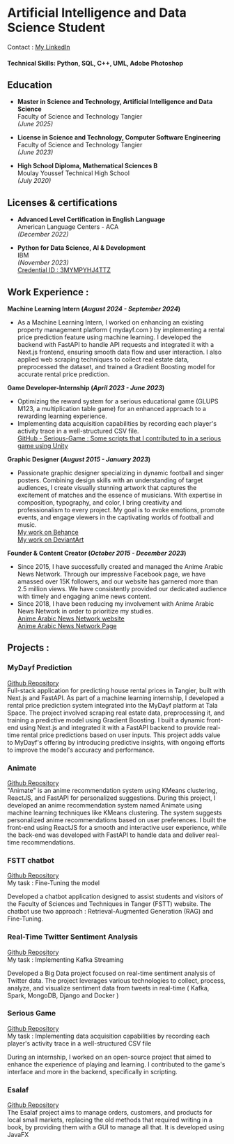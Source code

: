 # Artificial Intelligence and Data Science Student

Contact : [My LinkedIn](https://www.linkedin.com/in/aymanboufarhi)

#### Technical Skills: Python, SQL, C++, UML, Adobe Photoshop

## Education

- **Master in Science and Technology, Artificial Intelligence and Data Science**  
  Faculty of Science and Technology Tangier  
  _(June 2025)_

- **License in Science and Technology, Computer Software Engineering**  
  Faculty of Science and Technology Tangier  
  _(June 2023)_

- **High School Diploma, Mathematical Sciences B**  
  Moulay Youssef Technical High School  
  _(July 2020)_


## Licenses & certifications

- **Advanced Level Certification in English Language**  
  American Language Centers - ACA  
  _(December 2022)_

- **Python for Data Science, AI & Development**  
  IBM  
  _(November 2023)_     
          [Credential ID : 3MYMPYHJ4TTZ](https://www.coursera.org/account/accomplishments/certificate/3MYMPYHJ4TTZ)


## Work Experience :
**Machine Learning Intern (_August 2024 - September 2024_)**
- As a Machine Learning Intern, I worked on enhancing an existing property management platform ( mydayf.com ) by implementing a rental price prediction feature using machine learning. I developed the backend with FastAPI to handle API requests and integrated it with a Next.js frontend, ensuring smooth data flow and user interaction. I also applied web scraping techniques to collect real estate data, preprocessed the dataset, and trained a Gradient Boosting model for accurate rental price prediction.

**Game Developer-Internship (_April 2023 - June 2023_)**
- Optimizing the reward system for a serious educational game (GLUPS M123, a multiplication table game) for an enhanced approach to a rewarding learning experience.
- Implementing data acquisition capabilities by recording each player's activity trace in a well-structured CSV file.  
[GitHub - Serious-Game : Some scripts that I contributed to in a serious game using Unity](https://github.com/aymanboufarhi/Serious-Game)

**Graphic Designer (_August 2015 - January 2023_)**
- Passionate graphic designer specializing in dynamic football and singer posters. Combining design skills with an understanding of target audiences, I create visually stunning artwork that captures the excitement of matches and the essence of musicians. With expertise in composition, typography, and color, I bring creativity and professionalism to every project. My goal is to evoke emotions, promote events, and engage viewers in the captivating worlds of football and music.  
[My work on Behance](https://www.behance.net/Aymandesigner10)  
[My work on DeviantArt](https://www.deviantart.com/aymandesigner)

**Founder & Content Creator (_October 2015 - December 2023_)**
- Since 2015, I have successfully created and managed the Anime Arabic News Network. Through our impressive Facebook page, we have amassed over 15K followers, and our website has garnered more than 2.5 million views. We have consistently provided our dedicated audience with timely and engaging anime news content.
- Since 2018, I have been reducing my involvement with Anime Arabic News Network in order to prioritize my studies.   
[Anime Arabic News Network website](https://animearabicnn.blogspot.com/)  
[Anime Arabic News Network Page](https://www.facebook.com/AnimeArabic.N.N/)


## Projects :
### MyDayf Prediction
[Github Repository](https://github.com/aymanboufarhi/House-Rent-Prediction-Tangier)  
Full-stack application for predicting house rental prices in Tangier, built with Next.js and FastAPI.
As part of a machine learning internship, I developed a rental price prediction system integrated into the MyDayf platform at Tala Space. The project involved scraping real estate data, preprocessing it, and training a predictive model using Gradient Boosting. I built a dynamic front-end using Next.js and integrated it with a FastAPI backend to provide real-time rental price predictions based on user inputs. This project adds value to MyDayf's offering by introducing predictive insights, with ongoing efforts to improve the model's accuracy and performance.


### Animate
[Github Repository](https://github.com/aymanboufarhi/AniMate)  
"Animate" is an anime recommendation system using KMeans clustering, ReactJS, and FastAPI for personalized suggestions.
During this project, I developed an anime recommendation system named Animate using machine learning techniques like KMeans clustering. The system suggests personalized anime recommendations based on user preferences. I built the front-end using ReactJS for a smooth and interactive user experience, while the back-end was developed with FastAPI to handle data and deliver real-time recommendations.


### FSTT chatbot
[Github Repository](https://github.com/aymanboufarhi/FSTT-Chatbot)  
My task : Fine-Tuning the model

Developed a chatbot application designed to assist students and visitors of the Faculty of Sciences and Techniques in Tanger (FSTT) website. The chatbot use two approach : Retrieval-Augmented Generation (RAG) and Fine-Tuning.


### Real-Time Twitter Sentiment Analysis
[Github Repository](https://github.com/aymanboufarhi/Real-Time-Twitter-Sentiment-Analysis)  
My task : Implementing Kafka Streaming

Developed a Big Data project focused on real-time sentiment analysis of Twitter data. The project leverages various technologies to collect, process, analyze, and visualize sentiment data from tweets in real-time ( Kafka, Spark, MongoDB, Django and Docker )


### Serious Game
[Github Repository](https://github.com/FSTT-LIST/GLUPS-123)  
My task : Implementing data acquisition capabilities by recording each player's activity trace in a well-structured CSV file

During an internship, I worked on an open-source project that aimed to enhance the experience of playing and learning. I contributed to the game's interface and more in the backend, specifically in scripting.


### Esalaf
[Github Repository](https://github.com/aymanboufarhi/Esalaf)  
The Esalaf project aims to manage orders, customers, and products for local small markets, replacing the old methods that required writing in a book, by providing them with a GUI to manage all that. It is developed using JavaFX
